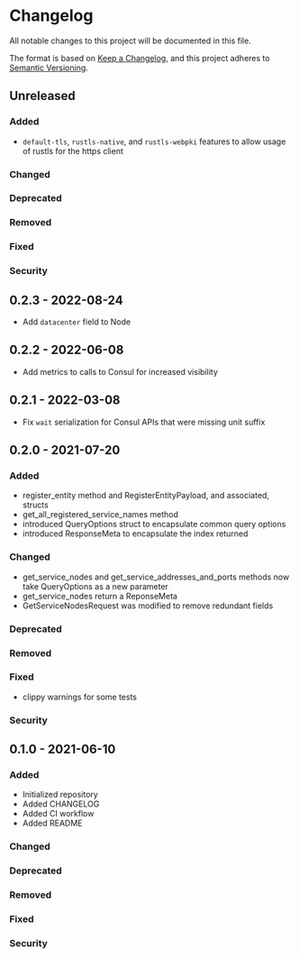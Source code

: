# Changelog

All notable changes to this project will be documented in this file.

The format is based on [Keep a Changelog](https://keepachangelog.com/en/1.0.0/), and this project adheres to [Semantic Versioning](https://semver.org/spec/v2.0.0.html).

## Unreleased
### Added
- `default-tls`, `rustls-native`, and `rustls-webpki` features to allow usage of rustls for the https client
### Changed
### Deprecated
### Removed
### Fixed
### Security

## 0.2.3 - 2022-08-24
- Add `datacenter` field to Node

## 0.2.2 - 2022-06-08
- Add metrics to calls to Consul for increased visibility

## 0.2.1 - 2022-03-08
- Fix `wait` serialization for Consul APIs that were missing unit suffix

## 0.2.0 - 2021-07-20
### Added
- register_entity method and RegisterEntityPayload, and associated, structs
- get_all_registered_service_names method
- introduced QueryOptions struct to encapsulate common query options
- introduced ResponseMeta to encapsulate the index returned
### Changed
- get_service_nodes and get_service_addresses_and_ports methods now take QueryOptions as a new parameter
- get_service_nodes return a ReponseMeta
- GetServiceNodesRequest was modified to remove redundant fields
### Deprecated
### Removed
### Fixed
- clippy warnings for some tests
### Security

## 0.1.0 - 2021-06-10
### Added
- Initialized repository
- Added CHANGELOG
- Added CI workflow
- Added README
### Changed
### Deprecated
### Removed
### Fixed
### Security
